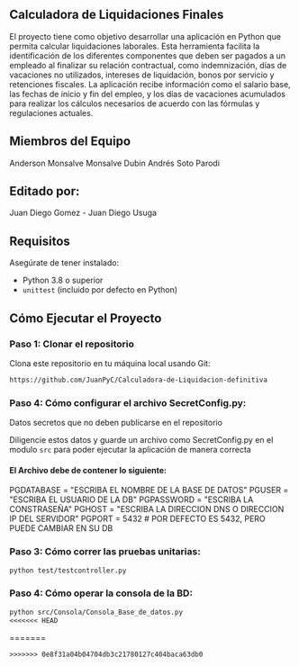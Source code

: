 ## Calculadora de Liquidaciones Finales
El proyecto tiene como objetivo desarrollar una aplicación en Python que permita calcular liquidaciones laborales. Esta herramienta facilita la identificación de los diferentes componentes que deben ser pagados a un empleado al finalizar su relación contractual, como indemnización, días de vacaciones no utilizados, intereses de liquidación, bonos por servicio y retenciones fiscales. La aplicación recibe información como el salario base, las fechas de inicio y fin del empleo, y los días de vacaciones acumulados para realizar los cálculos necesarios de acuerdo con las fórmulas y regulaciones actuales.

## Miembros del Equipo
Anderson Monsalve Monsalve
Dubin Andrés Soto Parodi

## Editado por:
Juan Diego Gomez - Juan Diego Usuga

## Requisitos

Asegúrate de tener instalado:

- Python 3.8 o superior
- `unittest` (incluido por defecto en Python)

## Cómo Ejecutar el Proyecto

### Paso 1: Clonar el repositorio

Clona este repositorio en tu máquina local usando Git:
```markdown
https://github.com/JuanPyC/Calculadora-de-Liquidacion-definitiva

```
### Paso 4: Cómo configurar el archivo SecretConfig.py:
Datos secretos que no deben publicarse en el repositorio

Diligencie estos datos y guarde un archivo como SecretConfig.py en el modulo `src`
para poder ejecutar la aplicación de manera correcta

#### El Archivo debe de contener lo siguiente:
PGDATABASE = "ESCRIBA EL NOMBRE DE LA BASE DE DATOS"
PGUSER = "ESCRIBA EL USUARIO DE LA DB"
PGPASSWORD = "ESCRIBA LA CONSTRASEÑA"
PGHOST = "ESCRIBA LA DIRECCION DNS O DIRECCION IP DEL SERVIDOR"
PGPORT = 5432 # POR DEFECTO ES 5432, PERO PUEDE CAMBIAR EN SU DB

### Paso 3: Cómo correr las pruebas unitarias:
```markdown
python test/testcontroller.py
```

### Paso 4: Cómo operar la consola de la BD:
```markdown
python src/Consola/Consola_Base_de_datos.py
<<<<<<< HEAD
```
=======
```
>>>>>>> 0e8f31a04b04704db3c21780127c404baca63db0
